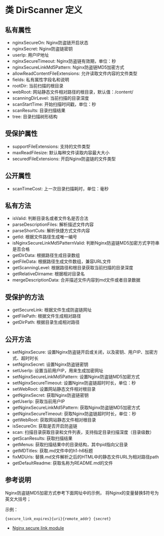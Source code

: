 # 类 DirScanner 定义

## 私有属性

* nginxSecureOn: Nginx防盗链开启状态
* nginxSecret: Nginx防盗链密钥
* userIp: 用户IP地址
* nginxSecureTimeout: Nginx防盗链有效期，单位：秒
* nginxSecureLinkMd5Pattern: Nginx防盗链MD5加密方式
* allowReadContentFileExtensions: 允许读取文件内容的文件类型
* fields: 私有属性字段名和说明
* rootDir: 当前扫描的根目录
* webRoot: 网站静态文件相对路径的根目录，默认值：/content/
* scanningDirLevel: 当前扫描的目录深度
* scanStartTime: 开始扫描时间戳，单位：秒
* scanResults: 目录扫描结果
* tree: 目录扫描树形结构


## 受保护属性

* supportFileExtensions: 支持的文件类型
* maxReadFilesize: 默认每种文件读取内容最大大小
* securedFileExtensions: 开启Nginx防盗链的文件类型


## 公开属性

* scanTimeCost: 上一次目录扫描耗时，单位：毫秒


## 私有方法

* isValid: 判断目录名或者文件名是否合法
* parseDescriptionFiles: 解析描述文件内容
* parseShortCuts: 解析快捷方式文件内容
* getId: 根据文件路径生成唯一编号
* isNginxSecureLinkMd5PatternValid: 判断Nginx防盗链MD5加密方式字符串是否合格
* getDirData: 根据路径生成目录数组
* getFileData: 根据路径生成文件数组，兼容URL文件
* getScanningLevel: 根据路径和根目录获取当前扫描的目录深度
* getRelativeDirname: 根据相对目录名
* mergeDescriptionData: 合并描述文件内容到md文件或者目录数据


## 受保护的方法

* getSecureLink: 根据文件生成防盗链网址
* getFilePath: 根据文件生成相对路径
* getDirPath: 根据目录生成相对路径


## 公开方法

* setNginxSecure: 设置Nginx防盗链开启或关闭，以及密钥、用户IP、加密方式、超时时长
* setNginxSecret: 设置Nginx防盗链密钥
* setUserIp: 设置当前用户IP，用来生成加密网址
* setNginxSecureLinkMd5Pattern: 设置Nginx防盗链MD5加密方式
* setNginxSecureTimeout: 设置Nginx防盗链超时时长，单位：秒
* setWebRoot: 设置网站静态文件相对根目录
* getNginxSecret: 获取Nginx防盗链密钥
* getUserIp: 获取当前用户IP
* getNginxSecureLinkMd5Pattern: 获取Nginx防盗链MD5加密方式
* getNginxSecureTimeout: 获取Nginx防盗链超时时长，单位：秒
* getWebRoot: 获取网站静态文件相对根目录
* isSecureOn: 获取是否开启防盗链
* scan: 扫描目录获取目录和文件列表，支持指定目录扫描深度（目录级数）
* getScanResults: 获取扫描结果
* getMenus: 获取扫描结果中的目录结构，其中pid指向父目录
* getMDTitles: 获取.md文件中的h1-h6标题
* fixMDUrls: 替换.md文件解析之后的HTML中的静态文件URL为相对路径path
* getDefaultReadme: 获取名称为README.md的文件


## 参考说明

Nginx防盗链MD5加密方式参考下面网址中的示例，
将Nginx的变量替换$符号为英文大括号；

示例：
```
{secure_link_expires}{uri}{remote_addr} {secret}
```

* <a href="http://nginx.org/en/docs/http/ngx_http_secure_link_module.html#secure_link_md5" target="_blank">Nginx secure link module</a>
